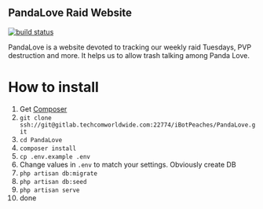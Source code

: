 ## PandaLove Raid Website

[![build status](http://warlock.connortumbleson.com/projects/5/status.png?ref=master)](http://warlock.connortumbleson.com/projects/5?ref=master)

PandaLove is a website devoted to tracking our weekly raid Tuesdays, PVP destruction and more. It helps us to allow trash talking among Panda Love.


# How to install
1. Get [Composer](ssh://git@gitlab.techcomworldwide.com:22774/iBotPeaches/PandaLove.git)
2. `git clone ssh://git@gitlab.techcomworldwide.com:22774/iBotPeaches/PandaLove.git`
3. `cd PandaLove`
4. `composer install`
5. `cp .env.example .env`
6. Change values in `.env` to match your settings. Obviously create DB
7. `php artisan db:migrate`
8. `php artisan db:seed`
9. `php artisan serve`
10. done
